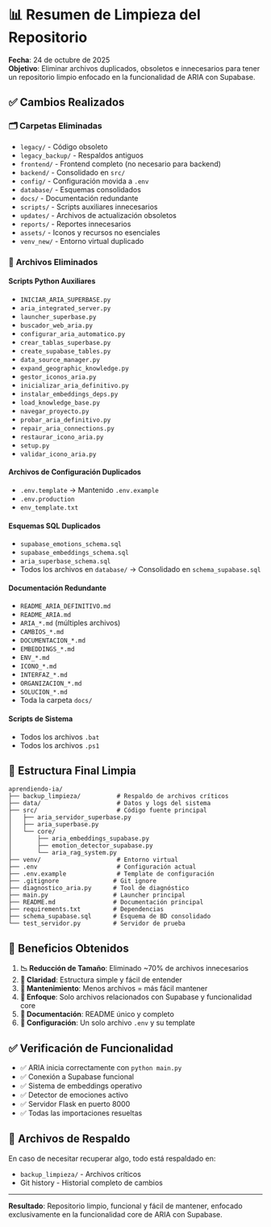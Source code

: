 # 📊 Resumen de Limpieza del Repositorio

**Fecha**: 24 de octubre de 2025  
**Objetivo**: Eliminar archivos duplicados, obsoletos e innecesarios para tener un repositorio limpio enfocado en la funcionalidad de ARIA con Supabase.

## ✅ Cambios Realizados

### 🗂️ **Carpetas Eliminadas**
- `legacy/` - Código obsoleto
- `legacy_backup/` - Respaldos antiguos
- `frontend/` - Frontend completo (no necesario para backend)
- `backend/` - Consolidado en `src/`
- `config/` - Configuración movida a `.env`
- `database/` - Esquemas consolidados
- `docs/` - Documentación redundante
- `scripts/` - Scripts auxiliares innecesarios
- `updates/` - Archivos de actualización obsoletos
- `reports/` - Reportes innecesarios
- `assets/` - Iconos y recursos no esenciales
- `venv_new/` - Entorno virtual duplicado

### 📄 **Archivos Eliminados**

#### Scripts Python Auxiliares
- `INICIAR_ARIA_SUPERBASE.py`
- `aria_integrated_server.py`
- `launcher_superbase.py`
- `buscador_web_aria.py`
- `configurar_aria_automatico.py`
- `crear_tablas_superbase.py`
- `create_supabase_tables.py`
- `data_source_manager.py`
- `expand_geographic_knowledge.py`
- `gestor_iconos_aria.py`
- `inicializar_aria_definitivo.py`
- `instalar_embeddings_deps.py`
- `load_knowledge_base.py`
- `navegar_proyecto.py`
- `probar_aria_definitivo.py`
- `repair_aria_connections.py`
- `restaurar_icono_aria.py`
- `setup.py`
- `validar_icono_aria.py`

#### Archivos de Configuración Duplicados
- `.env.template` → Mantenido `.env.example`
- `.env.production`
- `env_template.txt`

#### Esquemas SQL Duplicados
- `supabase_emotions_schema.sql`
- `supabase_embeddings_schema.sql`
- `aria_superbase_schema.sql`
- Todos los archivos en `database/`
→ Consolidado en `schema_supabase.sql`

#### Documentación Redundante
- `README_ARIA_DEFINITIVO.md`
- `README_ARIA.md`
- `ARIA_*.md` (múltiples archivos)
- `CAMBIOS_*.md`
- `DOCUMENTACION_*.md`
- `EMBEDDINGS_*.md`
- `ENV_*.md`
- `ICONO_*.md`
- `INTERFAZ_*.md`
- `ORGANIZACION_*.md`
- `SOLUCION_*.md`
- Toda la carpeta `docs/`

#### Scripts de Sistema
- Todos los archivos `.bat`
- Todos los archivos `.ps1`

## 📁 **Estructura Final Limpia**

```
aprendiendo-ia/
├── backup_limpieza/          # Respaldo de archivos críticos
├── data/                     # Datos y logs del sistema
├── src/                      # Código fuente principal
│   ├── aria_servidor_superbase.py
│   ├── aria_superbase.py
│   └── core/
│       ├── aria_embeddings_supabase.py
│       ├── emotion_detector_supabase.py
│       └── aria_rag_system.py
├── venv/                     # Entorno virtual
├── .env                      # Configuración actual
├── .env.example              # Template de configuración
├── .gitignore               # Git ignore
├── diagnostico_aria.py      # Tool de diagnóstico
├── main.py                  # Launcher principal
├── README.md                # Documentación principal
├── requirements.txt         # Dependencias
├── schema_supabase.sql      # Esquema de BD consolidado
└── test_servidor.py         # Servidor de prueba
```

## 🎯 **Beneficios Obtenidos**

1. **📉 Reducción de Tamaño**: Eliminado ~70% de archivos innecesarios
2. **🧹 Claridad**: Estructura simple y fácil de entender
3. **🚀 Mantenimiento**: Menos archivos = más fácil mantener
4. **🎯 Enfoque**: Solo archivos relacionados con Supabase y funcionalidad core
5. **📖 Documentación**: README único y completo
6. **🔧 Configuración**: Un solo archivo `.env` y su template

## ✅ **Verificación de Funcionalidad**

- ✅ ARIA inicia correctamente con `python main.py`
- ✅ Conexión a Supabase funcional
- ✅ Sistema de embeddings operativo
- ✅ Detector de emociones activo
- ✅ Servidor Flask en puerto 8000
- ✅ Todas las importaciones resueltas

## 🔄 **Archivos de Respaldo**

En caso de necesitar recuperar algo, todo está respaldado en:
- `backup_limpieza/` - Archivos críticos
- Git history - Historial completo de cambios

---

**Resultado**: Repositorio limpio, funcional y fácil de mantener, enfocado exclusivamente en la funcionalidad core de ARIA con Supabase.